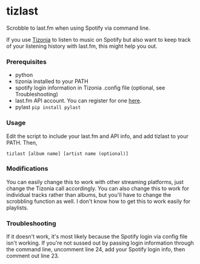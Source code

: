 # tizlast
Scrobble to last.fm when using Spotify via command line.

If you use [Tizonia](http://tizonia.org/) to listen to music on Spotify but also want to keep track of your listening history with last.fm, this might help you out. 

### Prerequisites
+ python
+ tizonia installed to your PATH
+ spotify login information in Tizonia .config file (optional, see Troubleshooting)
+ last.fm API account. You can register for one [here](https://www.last.fm/api/account/create).
+ pylast ```pip install pylast```

### Usage
Edit the script to include your last.fm and API info, and add tizlast to your PATH. Then,

```tizlast [album name] [artist name (optional)]```

### Modifications
You can easily change this to work with other streaming platforms, just change the Tizonia call accordingly. You can also change this to work for individual tracks rather than albums, but you'll have to change the scrobbling function as well. I don't know how to get this to work easily for playlists.

### Troubleshooting
If it doesn't work, it's most likely because the Spotify login via config file isn't working. If you're not sussed out by passing login information through the command line, uncomment line 24, add your Spotify login info, then comment out line 23.
